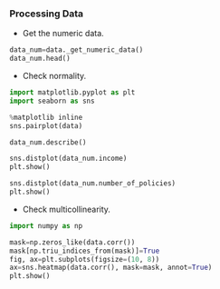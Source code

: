 ### Processing Data


- Get the numeric data.

```python
data_num=data._get_numeric_data()
data_num.head()
```

- Check normality.

```python
import matplotlib.pyplot as plt
import seaborn as sns

%matplotlib inline
sns.pairplot(data)
```

```python
data_num.describe()
```

```python
sns.distplot(data_num.income)
plt.show()
```

```python
sns.distplot(data_num.number_of_policies)
plt.show()
```

- Check multicollinearity.

```python
import numpy as np

mask=np.zeros_like(data.corr())
mask[np.triu_indices_from(mask)]=True
fig, ax=plt.subplots(figsize=(10, 8))
ax=sns.heatmap(data.corr(), mask=mask, annot=True)
plt.show()
```